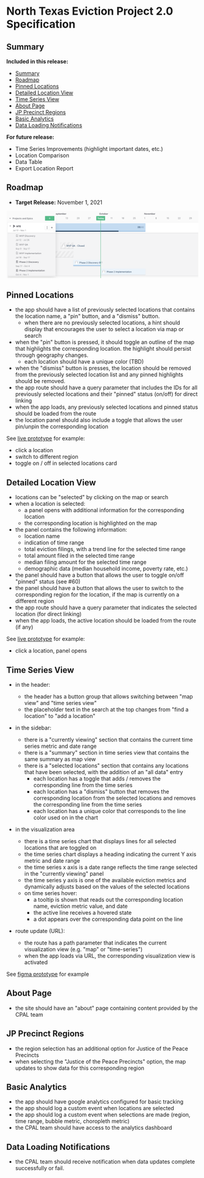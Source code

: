 # North Texas Eviction Project 2.0 Specification

## Summary

**Included in this release:**

- [Summary](#summary)
- [Roadmap](#roadmap)
- [Pinned Locations](#pinned-locations)
- [Detailed Location View](#detailed-location-view)
- [Time Series View](#time-series-view)
- [About Page](#about-page)
- [JP Precinct Regions](#jp-precinct-regions)
- [Basic Analytics](#basic-analytics)
- [Data Loading Notifications](#data-loading-notifications)

**For future release:**

- Time Series Improvements (highlight important dates, etc.)
- Location Comparison
- Data Table
- Export Location Report

## Roadmap

- **Target Release:** November 1, 2021

![](roadmap-v2.png)

## Pinned Locations

- the app should have a list of previously selected locations that contains the location name, a "pin" button, and a "dismiss" button.
  - when there are no previously selected locations, a hint should display that encourages the user to select a location via map or search
- when the "pin" button is pressed, it should toggle an outline of the map that highlights the corresponding location. the highlight should persist through geography changes.
  - each location should have a unique color (TBD)
- when the "dismiss" button is presses, the location should be removed from the previously selected location list and any pinned highlights should be removed.
- the app route should have a query parameter that includes the IDs for all previously selected locations and their "pinned" status (on/off) for direct linking
- when the app loads, any previously selected locations and pinned status should be loaded from the route
- the location panel should also include a toggle that allows the user pin/unpin the corresponding location

See [live prototype](https://deploy-preview-77--north-texas-evictions.netlify.app/) for example:

- click a location
- switch to different region
- toggle on / off in selected locations card

## Detailed Location View

- locations can be "selected" by clicking on the map or search
- when a location is selected:
  - a panel opens with additional information for the corresponding location
  - the corresponding location is highlighted on the map
- the panel contains the following information:
  - location name
  - indication of time range
  - total eviction filings, with a trend line for the selected time range
  - total amount filed in the selected time range
  - median filing amount for the selected time range
  - demographic data (median household income, poverty rate, etc.)
- the panel should have a button that allows the user to toggle on/off "pinned" status (see #60)
- the panel should have a button that allows the user to switch to the corresponding region for the location, if the map is currently on a different region
- the app route should have a query parameter that indicates the selected location (for direct linking)
- when the app loads, the active location should be loaded from the route (if any)

See [live prototype](https://deploy-preview-77--north-texas-evictions.netlify.app/) for example:

- click a location, panel opens

## Time Series View

- in the header:
  - the header has a button group that allows switching between "map view" and "time series view"
  - the placeholder text in the search at the top changes from "find a location" to "add a location"
- in the sidebar:
  - there is a "currently viewing" section that contains the current time series metric and date range
  - there is a "summary" section in time series view that contains the same summary as map view
  - there is a "selected locations" section that contains any locations that have been selected, with the addition of an "all data" entry
    - each location has a toggle that adds / removes the corresponding line from the time series
    - each location has a "dismiss" button that removes the corresponding location from the selected locations and removes the corresponding line from the time series
    - each location has a unique color that corresponds to the line color used on in the chart
- in the visualization area
  - there is a time series chart that displays lines for all selected locations that are toggled on
  - the time series chart displays a heading indicating the current Y axis metric and date range
  - the time series x axis is a date range reflects the time range selected in the "currently viewing" panel
  - the time series y axis is one of the available eviction metrics and dynamically adjusts based on the values of the selected locations
  - on time series hover:
    - a tooltip is shown that reads out the corresponding location name, eviction metric value, and date
    - the active line receives a hovered state
    - a dot appears over the corresponding data point on the line
- route update (URL):

  - the route has a path parameter that indicates the current visualization view (e.g. "map" or "time-series")
  - when the app loads via URL, the corresponding visualization view is activated

See [figma prototype](https://www.figma.com/proto/dkl0IqDVYtMFLVxIlG4vQM/Dashboard?page-id=454%3A1012&node-id=476%3A1025&viewport=307%2C48%2C1&scaling=min-zoom&starting-point-node-id=476%3A1025) for example

## About Page

- the site should have an "about" page containing content provided by the CPAL team

## JP Precinct Regions

- the region selection has an additional option for Justice of the Peace Precincts
- when selecting the "Justice of the Peace Precincts" option, the map updates to show data for this corresponding region

## Basic Analytics

- the app should have google analytics configured for basic tracking
- the app should log a custom event when locations are selected
- the app should log a custom event when selections are made (region, time range, bubble metric, choropleth metric)
- the CPAL team should have access to the analytics dashboard

## Data Loading Notifications

- the CPAL team should receive notification when data updates complete successfully or fail.
